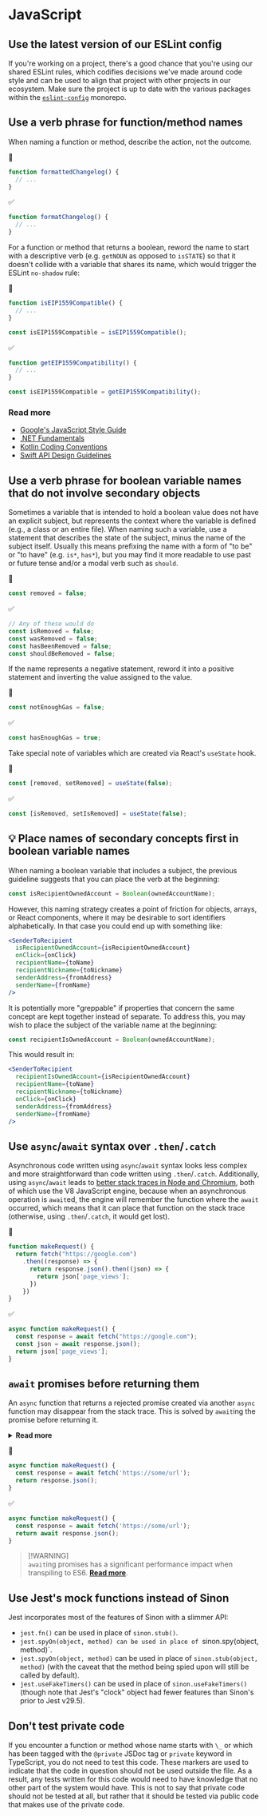 # JavaScript

## Use the latest version of our ESLint config

If you're working on a project, there's a good chance that you're using our shared ESLint rules, which codifies decisions we've made around code style and can be used to align that project with other projects in our ecosystem. Make sure the project is up to date with the various packages within the [`eslint-config`](https://github.com/MetaMask/eslint-config) monorepo.

## Use a verb phrase for function/method names

When naming a function or method, describe the action, not the outcome.

🚫

``` javascript
function formattedChangelog() {
  // ...
}
```

✅

``` javascript
function formatChangelog() {
  // ...
}
```

For a function or method that returns a boolean, reword the name to start with a descriptive verb (e.g. `getNOUN` as opposed to `isSTATE`) so that it doesn't collide with a variable that shares its name, which would trigger the ESLint `no-shadow` rule:

🚫

``` javascript
function isEIP1559Compatible() {
  // ...
}

const isEIP1559Compatible = isEIP1559Compatible();
```

✅

``` javascript
function getEIP1559Compatibility() {
  // ...
}

const isEIP1559Compatible = getEIP1559Compatibility();
```

### Read more

- [Google's JavaScript Style Guide](https://google.github.io/styleguide/jsguide.html#naming-method-names)
- [.NET Fundamentals](https://docs.microsoft.com/en-us/dotnet/standard/design-guidelines/names-of-type-members#names-of-methods)
- [Kotlin Coding Conventions](https://kotlinlang.org/docs/coding-conventions.html#choose-good-names)
- [Swift API Design Guidelines](https://www.swift.org/documentation/api-design-guidelines/#strive-for-fluent-usage)

## Use a verb phrase for boolean variable names that do not involve secondary objects

Sometimes a variable that is intended to hold a boolean value does not have an explicit subject, but represents the context where the variable is defined (e.g., a class or an entire file). When naming such a variable, use a statement that describes the state of the subject, minus the name of the subject itself. Usually this means prefixing the name with a form of "to be" or "to have" (e.g. `is*`, `has*`), but you may find it more readable to use past or future tense and/or a modal verb such as `should`.

🚫

``` javascript
const removed = false;
```

✅

``` javascript
// Any of these would do
const isRemoved = false;
const wasRemoved = false;
const hasBeenRemoved = false;
const shouldBeRemoved = false;
```

If the name represents a negative statement, reword it into a positive statement and inverting the value assigned to the value.

🚫

``` javascript
const notEnoughGas = false;
```

✅

``` javascript
const hasEnoughGas = true;
```

Take special note of variables which are created via React's `useState` hook.

🚫

``` javascript
const [removed, setRemoved] = useState(false);
```

✅

``` javascript
const [isRemoved, setIsRemoved] = useState(false);
```

## 💡 Place names of secondary concepts first in boolean variable names

When naming a boolean variable that includes a subject, the previous guideline suggests that you can place the verb at the beginning:

``` javascript
const isRecipientOwnedAccount = Boolean(ownedAccountName);
```

However, this naming strategy creates a point of friction for objects, arrays, or React components, where it may be desirable to sort identifiers alphabetically. In that case you could end up with something like:

``` jsx
<SenderToRecipient
  isRecipientOwnedAccount={isRecipientOwnedAccount}
  onClick={onClick}
  recipientName={toName}
  recipientNickname={toNickname}
  senderAddress={fromAddress}
  senderName={fromName}
/>
```

It is potentially more "greppable" if properties that concern the same concept are kept together instead of separate. To address this, you may wish to place the subject of the variable name at the beginning:

``` javascript
const recipientIsOwnedAccount = Boolean(ownedAccountName);
```

This would result in:

``` jsx
<SenderToRecipient
  recipientIsOwnedAccount={isRecipientOwnedAccount}
  recipientName={toName}
  recipientNickname={toNickname}
  onClick={onClick}
  senderAddress={fromAddress}
  senderName={fromName}
/>
```

## Use `async`/`await` syntax over `.then`/`.catch`

Asynchronous code written using `async`/`await` syntax looks less complex and more straightforward than code written using `.then`/`.catch`. Additionally, using `async`/`await` leads to [better stack traces in Node and Chromium](https://mathiasbynens.be/notes/async-stack-traces), both of which use the V8 JavaScript engine, because when an asynchronous operation is `await`ed, the engine will remember the function where the `await` occurred, which means that it can place that function on the stack trace (otherwise, using `.then`/`.catch`, it would get lost).

🚫

``` javascript
function makeRequest() {
  return fetch("https://google.com")
    .then((response) => {
      return response.json().then((json) => {
        return json['page_views'];
      })
    })
}
```

✅

``` javascript
async function makeRequest() {
  const response = await fetch("https://google.com");
  const json = await response.json();
  return json['page_views'];
}
```

## `await` promises before returning them

An `async` function that returns a rejected promise created via another `async` function may disappear from the stack trace. This is solved by `await`ing the promise before returning it.

<details><summary><b>Read more</b></summary>
<br/>
<p>If you save the following to a file (say, <code>/tmp/example.js</code>) and run it with <code>node</code>:</p>

``` javascript
async function foo() {
  return bar();
}

async function bar() {
  await Promise.resolve();
  throw new Error('BEEP BEEP');
}

foo().catch(error => console.log(error.stack));
```

then you will see the following in the terminal (as of Node 18):

```
Error: BEEP BEEP
    at bar (/private/tmp/example.js:7:9)
```

Notice how `foo` is completely missing from the stack trace!

However, if you put an `await` before the call to `bar`:

``` javascript
async function foo() {
  return await bar();
}

async function bar() {
  await Promise.resolve();
  throw new Error('BEEP BEEP');
}

foo().catch(error => console.log(error.stack));
```

you will now see it at the bottom of the stack trace:

```
Error: BEEP BEEP
    at bar (/private/tmp/example.js:7:9)
    at async foo (/private/tmp/example.js:2:10)
```

</details>

🚫

``` javascript
async function makeRequest() {
  const response = await fetch('https://some/url');
  return response.json();
}
```

✅

``` javascript
async function makeRequest() {
  const response = await fetch('https://some/url');
  return await response.json();
}
```

> [!WARNING]\
> `await`ing promises has a significant performance impact when transpiling to ES6. [**Read more**](https://arthur.place/the-cost-of-return-await).

## Use Jest's mock functions instead of Sinon

Jest incorporates most of the features of Sinon with a slimmer API:

* `jest.fn()` can be used in place of `sinon.stub()`.
* `jest.spyOn(object, method) can be used in place of `sinon.spy(object, method)`.
* `jest.spyOn(object, method)` can be used in place of `sinon.stub(object, method)` (with the caveat that the method being spied upon will still be called by default).
* `jest.useFakeTimers()` can be used in place of `sinon.useFakeTimers()` (though note that Jest's "clock" object had fewer features than Sinon's prior to Jest v29.5).

## Don't test private code

If you encounter a function or method whose name starts with `\_` or which has been tagged with the `@private` JSDoc tag or `private` keyword in TypeScript, you do not need to test this code. These markers are used to indicate that the code in question should not be used outside the file. As a result, any tests written for this code would need to have knowledge that no other part of the system would have. This is not to say that private code should not be tested at all, but rather that it should be tested via public code that makes use of the private code.
